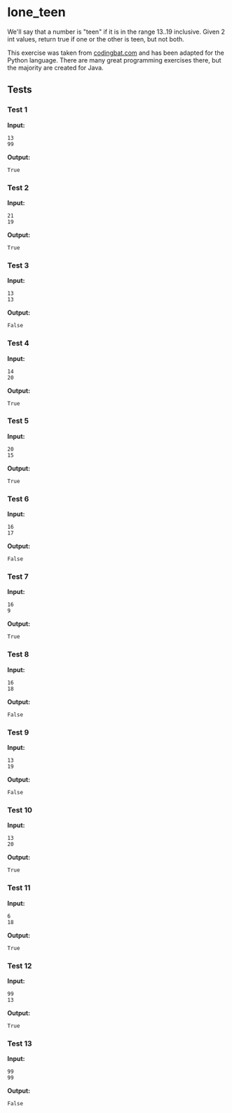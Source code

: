 # lone_teen




We'll say that a number is "teen" if it is in the range 13..19 inclusive. Given 2 int values, return true if one or the other is teen, but not both.

This exercise was taken from [codingbat.com](https://codingbat.com/prob/p165701) and has been adapted for the Python language. There are many great programming exercises there, but the majority are created for Java.






## Tests
### Test 1
**Input:**
```
13
99
```
**Output:**
```
True
```
### Test 2
**Input:**
```
21
19
```
**Output:**
```
True
```
### Test 3
**Input:**
```
13
13
```
**Output:**
```
False
```
### Test 4
**Input:**
```
14
20
```
**Output:**
```
True
```
### Test 5
**Input:**
```
20
15
```
**Output:**
```
True
```
### Test 6
**Input:**
```
16
17
```
**Output:**
```
False
```
### Test 7
**Input:**
```
16
9
```
**Output:**
```
True
```
### Test 8
**Input:**
```
16
18
```
**Output:**
```
False
```
### Test 9
**Input:**
```
13
19
```
**Output:**
```
False
```
### Test 10
**Input:**
```
13
20
```
**Output:**
```
True
```
### Test 11
**Input:**
```
6
18
```
**Output:**
```
True
```
### Test 12
**Input:**
```
99
13
```
**Output:**
```
True
```
### Test 13
**Input:**
```
99
99
```
**Output:**
```
False
```


